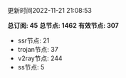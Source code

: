更新时间2022-11-21 21:08:53

**总订阅: 45**
**总节点: 1462**
**有效节点: 307**
- ssr节点: 21
- trojan节点: 37
- v2ray节点: 244
- ss节点: 5
